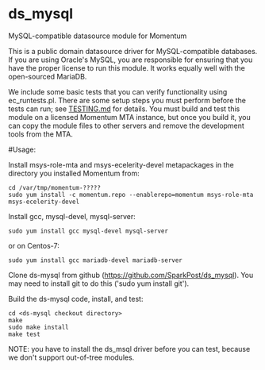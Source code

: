 # ds_mysql
MySQL-compatible datasource module for Momentum

This is a public domain datasource driver for MySQL-compatible
databases. If you are using Oracle's MySQL, you are responsible for
ensuring that you have the proper license to run this module. It works
equally well with the open-sourced MariaDB.

We include some basic tests that you can verify functionality using
ec_runtests.pl. There are some setup steps you must perform before the
tests can run; see [TESTING.md](TESTING.md) for details. You must build and test this
module on a licensed Momentum MTA instance, but once you build it, you can
copy the module files to other servers and remove the development tools from
the MTA.

#Usage:

Install msys-role-mta and msys-ecelerity-devel metapackages in the directory you
installed Momentum from:

    cd /var/tmp/momentum-?????
    sudo yum install -c momentum.repo --enablerepo=momentum msys-role-mta msys-ecelerity-devel


Install gcc, mysql-devel, mysql-server:

    sudo yum install gcc mysql-devel mysql-server

or on Centos-7:

    sudo yum install gcc mariadb-devel mariadb-server


Clone ds-mysql from github (https://github.com/SparkPost/ds_mysql). You may
need to install git to do this ('sudo yum install git').

Build the ds-mysql code, install, and test:

    cd <ds-mysql checkout directory>
    make
    sudo make install
    make test

NOTE: you have to install the ds_msql driver before you can test, because we
don't support out-of-tree modules.
